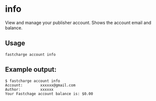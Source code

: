 # info

View and manage your publisher account. Shows the account email and balance.

## Usage

    fastcharge account info

## Example output:
    
    $ fastcharge account info
    Account:        xxxxxx@gmail.com
    Author:         xxxxxx
    Your Fastchage account balance is: $0.00
